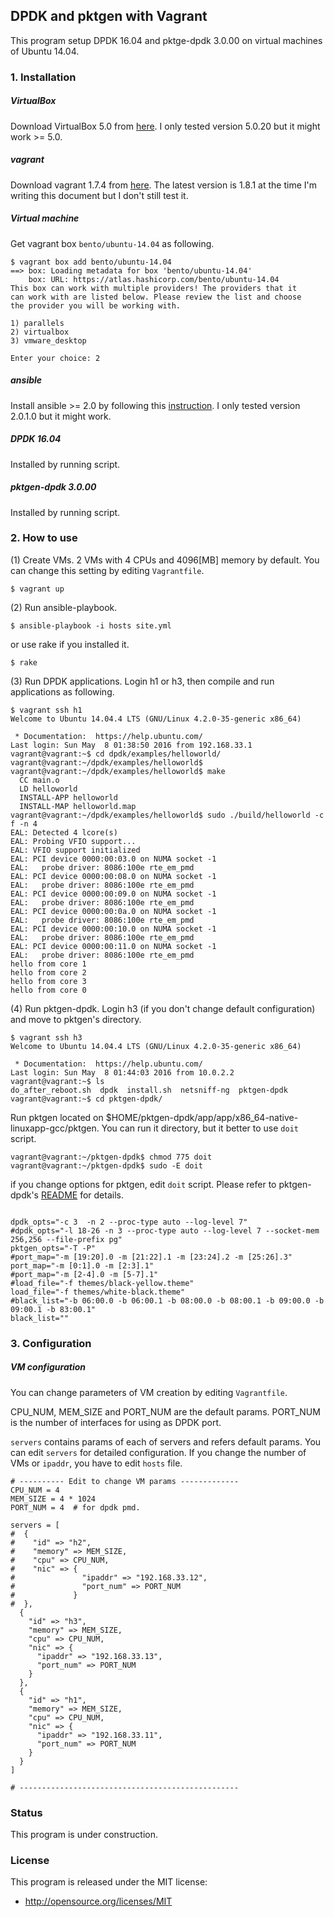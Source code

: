 ## DPDK and pktgen with Vagrant

This program setup DPDK 16.04 and pktge-dpdk 3.0.00 on virtual machines of Ubuntu 14.04.

### 1. Installation

##### VirtualBox
Download VirtualBox 5.0 from [here](https://www.virtualbox.org/). I only tested version 5.0.20 but it might work >= 5.0.

##### vagrant
Download vagrant 1.7.4 from [here](https://www.vagrantup.com/). The latest version is 1.8.1 at the time I'm writing this document but I don't still test it.

##### Virtual machine
Get vagrant box `bento/ubuntu-14.04` as following.

```
$ vagrant box add bento/ubuntu-14.04
==> box: Loading metadata for box 'bento/ubuntu-14.04'
    box: URL: https://atlas.hashicorp.com/bento/ubuntu-14.04
This box can work with multiple providers! The providers that it
can work with are listed below. Please review the list and choose
the provider you will be working with.

1) parallels
2) virtualbox
3) vmware_desktop

Enter your choice: 2
```

##### ansible
Install ansible  >= 2.0 by following this [instruction](http://docs.ansible.com/ansible/intro_installation.html#installation).
I only tested version 2.0.1.0 but it might work.

##### DPDK 16.04
Installed by running script.

##### pktgen-dpdk 3.0.00
Installed by running script.

### 2. How to use

(1) Create VMs. 2 VMs with 4 CPUs and 4096[MB] memory by default. You can change this setting by editing `Vagrantfile`.
```
$ vagrant up
```

(2) Run ansible-playbook.
```
$ ansible-playbook -i hosts site.yml
```
or use rake if you installed it.
```
$ rake
```

(3) Run DPDK applications.
Login h1 or h3, then compile and run applications as following.
```
$ vagrant ssh h1
Welcome to Ubuntu 14.04.4 LTS (GNU/Linux 4.2.0-35-generic x86_64)

 * Documentation:  https://help.ubuntu.com/
Last login: Sun May  8 01:38:50 2016 from 192.168.33.1
vagrant@vagrant:~$ cd dpdk/examples/helloworld/
vagrant@vagrant:~/dpdk/examples/helloworld$
vagrant@vagrant:~/dpdk/examples/helloworld$ make
  CC main.o
  LD helloworld
  INSTALL-APP helloworld
  INSTALL-MAP helloworld.map
vagrant@vagrant:~/dpdk/examples/helloworld$ sudo ./build/helloworld -c f -n 4
EAL: Detected 4 lcore(s)
EAL: Probing VFIO support...
EAL: VFIO support initialized
EAL: PCI device 0000:00:03.0 on NUMA socket -1
EAL:   probe driver: 8086:100e rte_em_pmd
EAL: PCI device 0000:00:08.0 on NUMA socket -1
EAL:   probe driver: 8086:100e rte_em_pmd
EAL: PCI device 0000:00:09.0 on NUMA socket -1
EAL:   probe driver: 8086:100e rte_em_pmd
EAL: PCI device 0000:00:0a.0 on NUMA socket -1
EAL:   probe driver: 8086:100e rte_em_pmd
EAL: PCI device 0000:00:10.0 on NUMA socket -1
EAL:   probe driver: 8086:100e rte_em_pmd
EAL: PCI device 0000:00:11.0 on NUMA socket -1
EAL:   probe driver: 8086:100e rte_em_pmd
hello from core 1
hello from core 2
hello from core 3
hello from core 0
```

(4) Run pktgen-dpdk.
Login h3 (if you don't change default configuration) and move to pktgen's directory.
```
$ vagrant ssh h3
Welcome to Ubuntu 14.04.4 LTS (GNU/Linux 4.2.0-35-generic x86_64)

 * Documentation:  https://help.ubuntu.com/
Last login: Sun May  8 01:44:03 2016 from 10.0.2.2
vagrant@vagrant:~$ ls
do_after_reboot.sh  dpdk  install.sh  netsniff-ng  pktgen-dpdk
vagrant@vagrant:~$ cd pktgen-dpdk/
```

Run pktgen located on $HOME/pktgen-dpdk/app/app/x86_64-native-linuxapp-gcc/pktgen.
You can run it directory, but it better to use `doit` script.
```
vagrant@vagrant:~/pktgen-dpdk$ chmod 775 doit
vagrant@vagrant:~/pktgen-dpdk$ sudo -E doit
```

if you change options for pktgen, edit `doit` script. Please refer to pktgen-dpdk's [README](http://dpdk.org/browse/apps/pktgen-dpdk/tree/README.md) for details.
```

dpdk_opts="-c 3  -n 2 --proc-type auto --log-level 7"
#dpdk_opts="-l 18-26 -n 3 --proc-type auto --log-level 7 --socket-mem 256,256 --file-prefix pg"
pktgen_opts="-T -P"
#port_map="-m [19:20].0 -m [21:22].1 -m [23:24].2 -m [25:26].3"
port_map="-m [0:1].0 -m [2:3].1"
#port_map="-m [2-4].0 -m [5-7].1"
#load_file="-f themes/black-yellow.theme"
load_file="-f themes/white-black.theme"
#black_list="-b 06:00.0 -b 06:00.1 -b 08:00.0 -b 08:00.1 -b 09:00.0 -b 09:00.1 -b 83:00.1"
black_list=""
```

### 3. Configuration

##### VM configuration
You can change parameters of VM creation by editing `Vagrantfile`.

CPU_NUM, MEM_SIZE and PORT_NUM are the default params. PORT_NUM is the number of interfaces for using as DPDK port.

`servers` contains params of each of servers and refers default params.
You can edit `servers` for detailed configuration.
If you change the number of VMs or `ipaddr`, you have to edit `hosts` file.
```
# ---------- Edit to change VM params -------------
CPU_NUM = 4
MEM_SIZE = 4 * 1024
PORT_NUM = 4  # for dpdk pmd.

servers = [
#  {
#    "id" => "h2",
#    "memory" => MEM_SIZE,
#    "cpu" => CPU_NUM,
#    "nic" => {
#               "ipaddr" => "192.168.33.12",
#               "port_num" => PORT_NUM
#             }
#  },
  {
    "id" => "h3",
    "memory" => MEM_SIZE,
    "cpu" => CPU_NUM,
    "nic" => {
      "ipaddr" => "192.168.33.13",
      "port_num" => PORT_NUM
    }
  },
  {
    "id" => "h1",
    "memory" => MEM_SIZE,
    "cpu" => CPU_NUM,
    "nic" => {
      "ipaddr" => "192.168.33.11",
      "port_num" => PORT_NUM
    }
  }
]

# -------------------------------------------------

```

### Status
This program is under construction.

### License
This program is released under the MIT license:
- http://opensource.org/licenses/MIT

